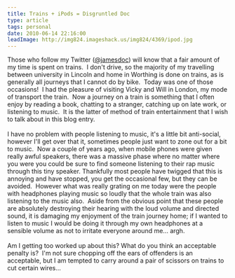 ```yaml
---
title: Trains + iPods = Disgruntled Doc
type: article
tags: personal
date: 2010-06-14 22:16:00
leadImage: http://img824.imageshack.us/img824/4369/ipod.jpg
---
```

Those who follow my Twitter (<a href="http://www.twitter.com/jamesdoc">@jamesdoc</a>) will know that a fair amount of my time is spent on trains. &nbsp;I don't drive, so the majority of my travelling between university in Lincoln and home in Worthing is done on trains, as is generally all journeys that I cannot do by bike. &nbsp;Today was one of those occasions! &nbsp;I had the pleasure of visiting Vicky and Will in London, my mode of transport the train. &nbsp;Now a journey on a train is something that I often enjoy by reading a book, chatting to a stranger, catching up on late work, or listening to music. &nbsp;It is the latter of method of train entertainment that I wish to talk about in this blog entry.<br /><br />I have no problem with people listening to music, it's a little bit anti-social, however I'll get over that it, sometimes people just want to zone out for a bit to music. &nbsp;Now a couple of years ago, when mobile phones were given really awful speakers, there was a massive phase where no matter where you were you could be sure to find someone listening to their rap music through this tiny speaker. Thankfully most people have twigged that this is annoying and have stopped, you get the occasional few, but they can be avoided. &nbsp;However what was really grating on me today were the people with headphones playing music so loudly that the whole train was also listening to the music also. &nbsp;Aside from the obvious point that these people are&nbsp;absolutely&nbsp;destroying their hearing with the loud volume and directed sound, it is damaging my enjoyment of the train journey home; if I wanted to listen to music I would be doing it through my own headphones at a sensible volume as not to irritate everyone around me... argh.<br /><br />Am I getting too worked up about this? What do you think an acceptable penalty is? &nbsp;I'm not sure chopping off the ears of offenders is an acceptable, but I am tempted to carry around a pair of&nbsp;scissors on trains&nbsp;to cut certain wires...<div class="blogger-post-footer"><img width='1' height='1' src='https://blogger.googleusercontent.com/tracker/31453821-7304860805516862407?l=www.jamesdoc.co.uk' alt='' /></div>

